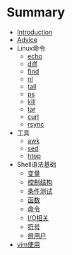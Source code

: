 # Summary

* [Introduction](README.md)
* [Advice](advice.md)
* Linux命令
   * [echo](echo.md)
   * [diff](diff.md)
   * [find](find.md)
   * [nl](nl.md)
   * [tail](tail.md)
   * [ps](ps.md)
   * [kill](kill.md)
   * [tar](tar.md)
   * [curl](curl.md)
   * [rsync](rsync.md)
* 工具
   * [awk](awk.md)
   * [sed](sed.md)
   * [htop](htop.md)
* Shell语法基础
   * [变量](variants.md)
   * [控制结构](control_structure.md)
   * [条件测试](candition_test.md)
   * [函数](function.md)
   * [命令](commands.md)
   * [I/O相关](io_relative.md)
   * [符号](symbols.md)
   * [组用户](users.md)
* [vim使用](vim_using.md)

